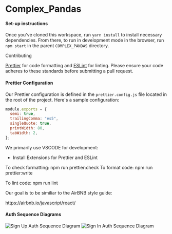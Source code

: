 # Complex_Pandas

#### Set-up instructions

Once you've cloned this workspace, run `yarn install` to install necessary dependencies.
From there, to run in development mode in the browser, run `npm start` in the parent `COMPLEX_PANDAS` directory.

Contributing

 [Prettier](https://prettier.io/) for code formatting and [ESLint](https://eslint.org/) for linting. Please ensure your code adheres to these standards before submitting a pull request.

#### Prettier Configuration

Our Prettier configuration is defined in the `prettier.config.js` file located in the root of the project. Here's a sample configuration:

```javascript
module.exports = {
  semi: true,
  trailingComma: "es5",
  singleQuote: true,
  printWidth: 80,
  tabWidth: 2,
};

```

We primarily use VSCODE for development:

- Install Extensions for Prettier and ESLint


To check formatting: npm run prettier:check
To format code: npm run prettier:write

To lint code: npm run lint

Our goal is to be similiar to the AirBNB style guide:

https://airbnb.io/javascript/react/

#### Auth Sequence Diagrams

![Sign Up Auth Sequence Diagram](https://github.com/SahilGoel05/COMPLEX_PANDAS/assets/65931611/422b4072-13cf-407e-8815-89ee700c951c)
![Sign In Auth Sequence Diagram](https://github.com/SahilGoel05/COMPLEX_PANDAS/assets/65931611/b5fe2364-c883-496f-85d3-f72608dcd0f8)
